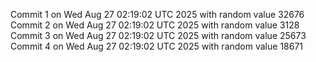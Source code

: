 Commit 1 on Wed Aug 27 02:19:02 UTC 2025 with random value 32676
Commit 2 on Wed Aug 27 02:19:02 UTC 2025 with random value 3128
Commit 3 on Wed Aug 27 02:19:02 UTC 2025 with random value 25673
Commit 4 on Wed Aug 27 02:19:02 UTC 2025 with random value 18671

